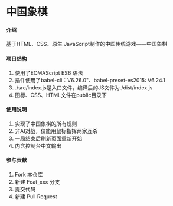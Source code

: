 # 中国象棋

#### 介绍

基于HTML、CSS、原生 JavaScript制作的中国传统游戏——中国象棋

#### 项目结构

1.  使用了ECMAScript ES6 语法 
2.  插件使用了babel-cli：V6.26.0"、babel-preset-es2015: V6.24.1
3.  ./src/index.js是入口文件，编译后的JS文件为./dist/index.js
4.  图标、CSS、HTML文件在public目录下

#### 使用说明

1.  实现了中国象棋的所有规则
2.  非AI对战，仅能用鼠标指挥两家互杀
3.  一局结束后刷新页面重新开始
4.  内含控制台中文输出

#### 参与贡献

1.  Fork 本仓库
2.  新建 Feat_xxx 分支
3.  提交代码
4.  新建 Pull Request